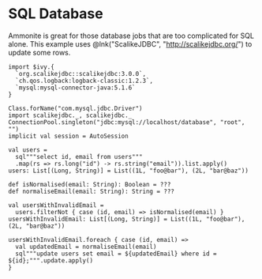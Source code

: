# SQL Database

Ammonite is great for those database jobs that are too complicated for SQL alone. This example uses @lnk("ScalikeJDBC", "http://scalikejdbc.org/") to update some rows.

```
import $ivy.{
  `org.scalikejdbc::scalikejdbc:3.0.0`,
  `ch.qos.logback:logback-classic:1.2.3`,
  `mysql:mysql-connector-java:5.1.6`
}

Class.forName("com.mysql.jdbc.Driver")
import scalikejdbc._, scalikejdbc._
ConnectionPool.singleton("jdbc:mysql://localhost/database", "root", "")
implicit val session = AutoSession

val users =
  sql"""select id, email from users"""
  .map(rs => rs.long("id") -> rs.string("email")).list.apply() 
users: List[(Long, String)] = List((1L, "foo@bar"), (2L, "bar@baz"))

def isNormalised(email: String): Boolean = ???
def normaliseEmail(email: String): String = ???

val usersWithInvalidEmail =
  users.filterNot { case (id, email) => isNormalised(email) }
usersWithInvalidEmail: List[(Long, String)] = List((1L, "foo@bar"), (2L, "bar@baz"))

usersWithInvalidEmail.foreach { case (id, email) =>
  val updatedEmail = normaliseEmail(email)
  sql"""update users set email = ${updatedEmail} where id = ${id};""".update.apply() 
}
```